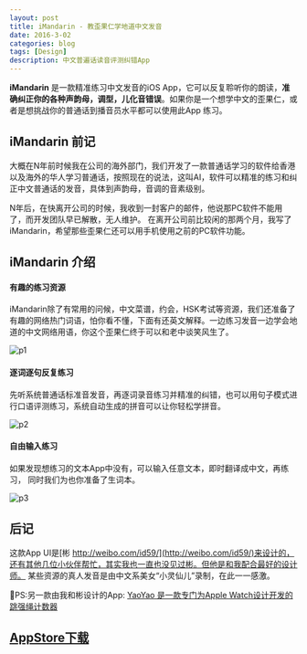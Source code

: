 ```yaml
---
layout: post
title: iMandarin - 教歪果仁学地道中文发音
date: 2016-3-02
categories: blog
tags: [Design]
description: 中文普遍话读音评测纠错App
---
```


**iMandarin** 是一款精准练习中文发音的iOS App，它可以反复聆听你的朗读，**准确纠正你的各种声韵母，调型，儿化音错误**。如果你是一个想学中文的歪果仁，或者是想挑战你的普通话到播音员水平都可以使用此App 练习。   


## iMandarin 前记


大概在N年前时候我在公司的海外部门，我们开发了一款普通话学习的软件给香港以及海外的华人学习普通话，按照现在的说法，这叫AI，软件可以精准的练习和纠正中文普通话的发音，具体到声韵母，音调的音素级别。  



N年后，在快离开公司的时候，我收到一封客户的邮件，他说那PC软件不能用了，而开发团队早已解散，无人维护。 在离开公司前比较闲的那两个月，我写了iMandarin，希望那些歪果仁还可以用手机使用之前的PC软件功能。  


## iMandarin 介绍   

#### 有趣的练习资源

 iMandarin除了有常用的问候，中文菜谱，约会，HSK考试等资源，我们还准备了有趣的网络热门词语，怕你看不懂，下面有还英文解释。一边练习发音一边学会地道的中文网络用语，你这个歪果仁终于可以和老中谈笑风生了。  


![p1](https://tva1.sinaimg.cn/large/006tKfTcgy1fkny1cfwxxj30m80f27fs.jpg)



####  逐词逐句反复练习  

   先听系统普通话标准音发音，再逐词录音练习并精准的纠错，也可以用句子模式进行口语评测练习，系统自动生成的拼音可以让你轻松学拼音。     


![p2](https://tva1.sinaimg.cn/large/006tKfTcgy1fkny1duisej30m80f2dmz.jpg)

#### 自由输入练习     


 如果发现想练习的文本App中没有，可以输入任意文本，即时翻译成中文，再练习， 同时我们为也你准备了生词本。   


![p3](https://tva1.sinaimg.cn/large/006tKfTcgy1fkny1e3obvj309g0e6djl.jpg)


## 后记        



这款App UI是[彬 http://weibo.com/id59/](http://weibo.com/id59/)来设计的，还有其他几位小伙伴帮忙，其实我也一直也没见过彬。但他是和我配合最好的设计师。 某些资源的真人发音是由中文系美女“小灵仙儿”录制，在此一一感激。      



PS:另一款由我和彬设计的App: [YaoYao 是一款专门为Apple Watch设计开发的跳强绳计数器](http://haozes.me/blog/2017/07/01/yaoyao/)  


## [AppStore下载](https://appsto.re/cn/d_t2_.i)






